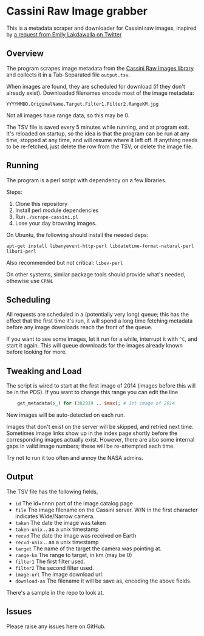 # Cassini Raw Image grabber

This is a metadata scraper and downloader for Cassini raw images,
inspired by
[a request from Emily Lakdawalla on Twitter](https://twitter.com/elakdawalla/status/611023205155799040)

## Overview

The program scrapes image metadata from the
[Cassini Raw Images library](http://saturn.jpl.nasa.gov/photos/raw/)
and collects it in a Tab-Separated file `output.tsv`.

When images are found, they are scheduled for download (if they don't
already exist).  Downloaded filenames encode most of the image
metadata:

`YYYYMMDD.OriginalName.Target.Filter1.Filter2.RangeKM.jpg`

Not all images have range data, so this may be 0.

The TSV file is saved every 5 minutes while running, and at program
exit.  It's reloaded on startup, so the idea is that the program can
be run at any time, stopped at any time, and will resume where it left
off.  If anything needs to be re-fetched, just delete the row from the
TSV, or delete the image file.

## Running

The program is a perl script with dependency on a few libraries.

Steps:

1. Clone this repository
2. Install perl module dependencies
3. Run `./scrape-cassini.pl`
4. Lose your day browsing images.

On Ubuntu, the following should install the needed deps:

```
apt-get install libanyevent-http-perl libdatetime-format-natural-perl liburi-perl
```

Also recommended but not critical: `libev-perl`

On other systems, similar package tools should provide what's needed,
othewise use `CPAN`.

## Scheduling

All requests are scheduled in a (potentially very long) queue; this
has the effect that the first time it's run, it will spend a long time
fetching metadata before any image downloads reach the front of the
queue.

If you want to see some images, let it run for a while, interrupt it
with `^C`, and start it again.  This will queue downloads for the images
already known before looking for more.

## Tweaking and Load

The script is wired to start at the first image of 2014 (images before
this will be in the PDS).  If you want to change this range you can
edit the line

```perl
    get_metadata($_) for (302919 .. $max); # 1st image of 2014
```

New images will be auto-detected on each run.

Images that don't exist on the server will be skipped, and retried
next time. Sometimes image links show up in the index page shortly
before the corresponding images actually exist. However, there are
also some internal gaps in valid image numbers; these will be
re-attempted each time.

Try not to run it too often and annoy the NASA admins.

## Output

The TSV file has the following fields, 

* `id` The id=nnnn part of the image catalog page
* `file` The image filename on the Cassini server.  W/N in the first
  character indicates Wide/Narrow camera.
* `taken` The date the image was taken
* `taken-unix` .. as a unix timestamp
* `recvd` The date the image was received on Earth
* `recvd-unix` .. as a unix timestamp
* `target` The name of the target the camera was pointing at.
* `range-km` The range to target, in km (may be 0)
* `filter1` The first filter used.
* `filter2` The second filter used.
* `image-url` The image download url.
* `download-as` The filename it will be save as, encoding the above fields.

There's a sample in the repo to look at.

## Issues

Please raise any issues here on GitHub.
